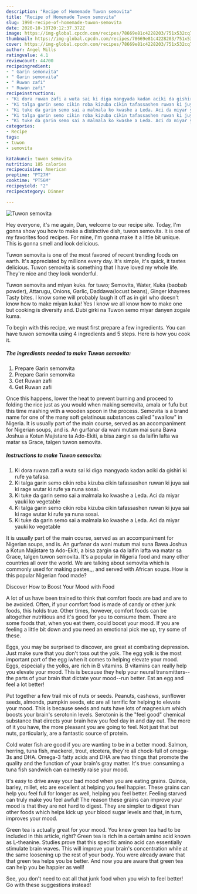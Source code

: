 ```yaml
---
description: "Recipe of Homemade Tuwon semovita"
title: "Recipe of Homemade Tuwon semovita"
slug: 1990-recipe-of-homemade-tuwon-semovita
date: 2020-10-10T20:12:37.372Z
image: https://img-global.cpcdn.com/recipes/78669e81c4228203/751x532cq70/tuwon-semovita-recipe-main-photo.jpg
thumbnail: https://img-global.cpcdn.com/recipes/78669e81c4228203/751x532cq70/tuwon-semovita-recipe-main-photo.jpg
cover: https://img-global.cpcdn.com/recipes/78669e81c4228203/751x532cq70/tuwon-semovita-recipe-main-photo.jpg
author: Angel Mills
ratingvalue: 4.1
reviewcount: 44700
recipeingredient:
- " Garin semonvita"
- " Garin semonvita"
- " Ruwan zafi"
- " Ruwan zafi"
recipeinstructions:
- "Ki dora ruwan zafi a wuta sai ki diga mangyada kadan aciki da gishiri ki rufe ya tafasa."
- "Ki talga garin semo cikin roba kizuba cikin tafassashen ruwan ki juya sai ki rage wutar ki rufe ya nuna sosai."
- "Ki tuke da garin semo sai a malmala ko kwashe a Leda. Aci da miyar yauki ko vegetable"
- "Ki talga garin semo cikin roba kizuba cikin tafassashen ruwan ki juya sai ki rage wutar ki rufe ya nuna sosai."
- "Ki tuke da garin semo sai a malmala ko kwashe a Leda. Aci da miyar yauki ko vegetable"
categories:
- Recipe
tags:
- tuwon
- semovita

katakunci: tuwon semovita 
nutrition: 185 calories
recipecuisine: American
preptime: "PT27M"
cooktime: "PT56M"
recipeyield: "2"
recipecategory: Dinner

---
```



![Tuwon semovita](https://img-global.cpcdn.com/recipes/78669e81c4228203/751x532cq70/tuwon-semovita-recipe-main-photo.jpg)

Hey everyone, it's me again, Dan, welcome to our recipe site. Today, I'm gonna show you how to make a distinctive dish, tuwon semovita. It is one of my favorites food recipes. For mine, I'm gonna make it a little bit unique. This is gonna smell and look delicious.

Tuwon semovita is one of the most favored of recent trending foods on earth. It's appreciated by millions every day. It's simple, it's quick, it tastes delicious. Tuwon semovita is something that I have loved my whole life. They're nice and they look wonderful.

Tuwon semovita and miyan kuka. for tuwo; Semovita, Water, Kuka (baobab powder), Attarugu, Onions, Garlic, Daddawa(locust beans), Ginger khayrees Tasty bites. I know some will probably laugh it off as in girl who doesn&#39;t know how to make miyan kuka! Yes I know we all know how to make one but cooking is diversity and. Dubi girki na Tuwon semo miyar danyen zogale kuma.


To begin with this recipe, we must first prepare a few ingredients. You can have tuwon semovita using 4 ingredients and 5 steps. Here is how you cook it.

<!--inarticleads1-->

##### The ingredients needed to make Tuwon semovita:

1. Prepare  Garin semonvita
1. Prepare  Garin semonvita
1. Get  Ruwan zafi
1. Get  Ruwan zafi


Once this happens, lower the heat to prevent burning and proceed to folding the rice just as you would when making semovita, amala or fufu but this time mashing with a wooden spoon in the process. Semovita is a brand name for one of the many soft gelatinous substances called &#34;swallow&#34; in Nigeria. It is usually part of the main course, served as an accompaniment for Nigerian soups, and is. An gurfanar da wani mutum mai suna Bawa Joshua a Kotun Majistare ta Ado-Ekiti, a bisa zargin sa da laifin lafta wa matar sa Grace, talgen tuwon semovita. 

<!--inarticleads2-->

##### Instructions to make Tuwon semovita:

1. Ki dora ruwan zafi a wuta sai ki diga mangyada kadan aciki da gishiri ki rufe ya tafasa.
1. Ki talga garin semo cikin roba kizuba cikin tafassashen ruwan ki juya sai ki rage wutar ki rufe ya nuna sosai.
1. Ki tuke da garin semo sai a malmala ko kwashe a Leda. Aci da miyar yauki ko vegetable
1. Ki talga garin semo cikin roba kizuba cikin tafassashen ruwan ki juya sai ki rage wutar ki rufe ya nuna sosai.
1. Ki tuke da garin semo sai a malmala ko kwashe a Leda. Aci da miyar yauki ko vegetable


It is usually part of the main course, served as an accompaniment for Nigerian soups, and is. An gurfanar da wani mutum mai suna Bawa Joshua a Kotun Majistare ta Ado-Ekiti, a bisa zargin sa da laifin lafta wa matar sa Grace, talgen tuwon semovita. It&#39;s a popular in Nigeria food and many other countries all over the world. We are talking about semovita which is commonly used for making pastes,,, and served with African soups. How is this popular Nigerian food made? 

Discover How to Boost Your Mood with Food


A lot of us have been trained to think that comfort foods are bad and are to be avoided. Often, if your comfort food is made of candy or other junk foods, this holds true. Other times, however, comfort foods can be altogether nutritious and it's good for you to consume them. There are some foods that, when you eat them, could boost your mood. If you are feeling a little bit down and you need an emotional pick me up, try some of these.

Eggs, you may be surprised to discover, are great at combating depression. Just make sure that you don't toss out the yolk. The egg yolk is the most important part of the egg iwhen it comes to helping elevate your mood. Eggs, especially the yolks, are rich in B vitamins. B vitamins can really help you elevate your mood. This is because they help your neural transmitters--the parts of your brain that dictate your mood--run better. Eat an egg and feel a lot better!

Put together a few trail mix of nuts or seeds. Peanuts, cashews, sunflower seeds, almonds, pumpkin seeds, etc are all terrific for helping to elevate your mood. This is because seeds and nuts have lots of magnesium which boosts your brain's serotonin levels. Serotonin is the "feel good" chemical substance that directs your brain how you feel day in and day out. The more of it you have, the more pleasant you are going to feel. Not just that but nuts, particularly, are a fantastic source of protein.

Cold water fish are good if you are wanting to be in a better mood. Salmon, herring, tuna fish, mackerel, trout, etcetera, they're all chock-full of omega-3s and DHA. Omega-3 fatty acids and DHA are two things that promote the quality and the function of your brain's gray matter. It's true: consuming a tuna fish sandwich can earnestly raise your mood. 

It's easy to drive away your bad mood when you are eating grains. Quinoa, barley, millet, etc are excellent at helping you feel happier. These grains can help you feel full for longer as well, helping you feel better. Feeling starved can truly make you feel awful! The reason these grains can improve your mood is that they are not hard to digest. They are simpler to digest than other foods which helps kick up your blood sugar levels and that, in turn, improves your mood.

Green tea is actually great for your mood. You knew green tea had to be included in this article, right? Green tea is rich in a certain amino acid known as L-theanine. Studies prove that this specific amino acid can essentially stimulate brain waves. This will improve your brain's concentration while at the same loosening up the rest of your body. You were already aware that that green tea helps you be better. And now you are aware that green tea can help you be happier as well!

See, you don't need to eat all that junk food when you wish to feel better! Go  with  these suggestions  instead!

